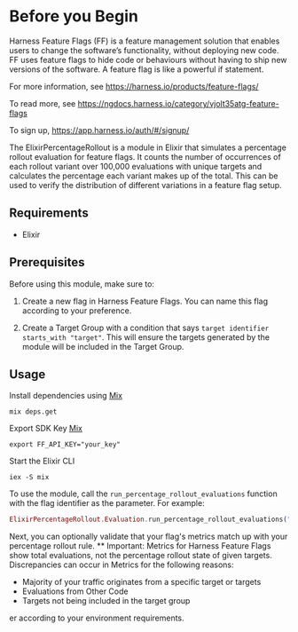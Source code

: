 # Before you Begin

Harness Feature Flags (FF) is a feature management solution that enables users to change the software’s functionality, without deploying new code. FF uses feature flags to hide code or behaviours without having to ship new versions of the software. A feature flag is like a powerful if statement.

For more information, see https://harness.io/products/feature-flags/

To read more, see https://ngdocs.harness.io/category/vjolt35atg-feature-flags

To sign up, https://app.harness.io/auth/#/signup/

The ElixirPercentageRollout is a module in Elixir that simulates a percentage rollout evaluation for feature flags. It counts the number of occurrences of each rollout variant over 100,000 evaluations with unique targets and calculates the percentage each variant makes up of the total. This can be used to verify the distribution of different variations in a feature flag setup.

## Requirements
- Elixir

## Prerequisites

Before using this module, make sure to:

1. Create a new flag in Harness Feature Flags. You can name this flag according to your preference.

2. Create a Target Group with a condition that says `target identifier starts_with "target"`. This will ensure the targets generated by the module will be included in the Target Group.

## Usage

Install dependencies using [Mix](https://elixir-lang.org/getting-started/mix-otp/introduction-to-mix.html)
```shell
mix deps.get
````

Export SDK Key [Mix](https://elixir-lang.org/getting-started/mix-otp/introduction-to-mix.html)
```shell
export FF_API_KEY="your_key"
````

Start the Elixir CLI
```shell
iex -S mix
```

To use the module, call the `run_percentage_rollout_evaluations` function with the flag identifier as the parameter. For example:

```elixir
ElixirPercentageRollout.Evaluation.run_percentage_rollout_evaluations("my-flag-identifier")
```

Next, you can optionally validate that your flag's metrics match up with your percentage rollout rule. 
** Important: Metrics for Harness Feature Flags show total evaluations, not the percentage rollout state of given targets.
Discrepancies can occur in Metrics for the following reasons:
- Majority of your traffic originates from a specific target or targets
- Evaluations from Other Code 
- Targets not being included in the target group

er according to your environment requirements.